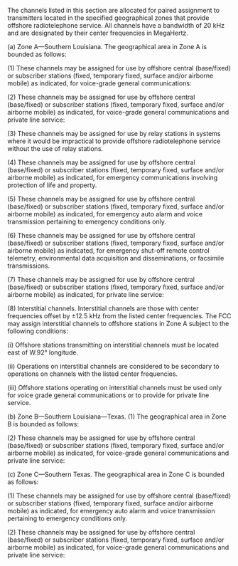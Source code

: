 The channels listed in this section are allocated for paired assignment to transmitters located in the specified geographical zones that provide offshore radiotelephone service. All channels have a bandwidth of 20 kHz and are designated by their center frequencies in MegaHertz.

(a) Zone A—Southern Louisiana. The geographical area in Zone A is bounded as follows:
              

(1) These channels may be assigned for use by offshore central (base/fixed) or subscriber stations (fixed, temporary fixed, surface and/or airborne mobile) as indicated, for voice-grade general communications:

(2) These channels may be assigned for use by offshore central (base/fixed) or subscriber stations (fixed, temporary fixed, surface and/or airborne mobile) as indicated, for voice-grade general communications and private line service:
              

(3) These channels may be assigned for use by relay stations in systems where it would be impractical to provide offshore radiotelephone service without the use of relay stations.

(4) These channels may be assigned for use by offshore central (base/fixed) or subscriber stations (fixed, temporary fixed, surface and/or airborne mobile) as indicated, for emergency communications involving protection of life and property.

(5) These channels may be assigned for use by offshore central (base/fixed) or subscriber stations (fixed, temporary fixed, surface and/or airborne mobile) as indicated, for emergency auto alarm and voice transmission pertaining to emergency conditions only.

(6) These channels may be assigned for use by offshore central (base/fixed) or subscriber stations (fixed, temporary fixed, surface and/or airborne mobile) as indicated, for emergency shut-off remote control telemetry, environmental data acquisition and disseminations, or facsimile transmissions.

(7) These channels may be assigned for use by offshore central (base/fixed) or subscriber stations (fixed, temporary fixed, surface and/or airborne mobile) as indicated, for private line service:

(8) Interstitial channels. Interstitial channels are those with center frequencies offset by ±12.5 kHz from the listed center frequencies. The FCC may assign interstitial channels to offshore stations in Zone A subject to the following conditions:

(i) Offshore stations transmitting on interstitial channels must be located east of W.92° longitude.

(ii) Operations on interstitial channels are considered to be secondary to operations on channels with the listed center frequencies.

(iii) Offshore stations operating on interstitial channels must be used only for voice grade general communications or to provide for private line service.
              

(b) Zone B—Southern Louisiana—Texas. (1) The geographical area in Zone B is bounded as follows:
              

(2) These channels may be assigned for use by offshore central (base/fixed) or subscriber stations (fixed, temporary fixed, surface and/or airborne mobile) as indicated, for voice-grade general communications and private line service:
              

(c) Zone C—Southern Texas. The geographical area in Zone C is bounded as follows:
              

(1) These channels may be assigned for use by offshore central (base/fixed) or subscriber stations (fixed, temporary fixed, surface and/or airborne mobile) as indicated, for emergency auto alarm and voice transmission pertaining to emergency conditions only.

(2) These channels may be assigned for use by offshore central (base/fixed) or subscriber stations (fixed, temporary fixed, surface and/or airborne mobile) as indicated, for voice-grade general communications and private line service:


